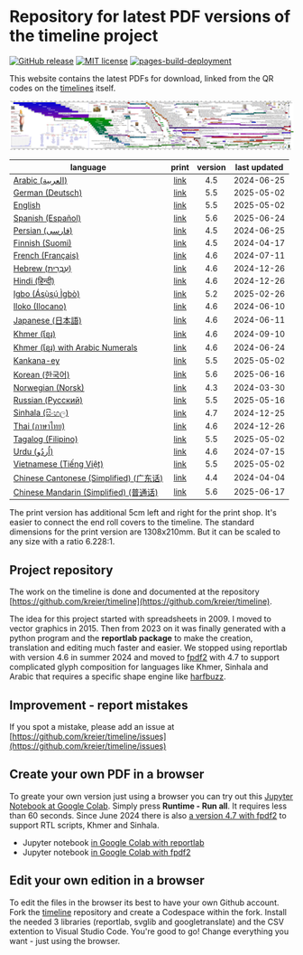 # Repository for latest PDF versions of the timeline project

[![GitHub release](https://img.shields.io/github/release/timeline24/timeline24.github.io.svg)](https://GitHub.com/timeline24/timeline24.github.io/releases/)
[![MIT license](https://img.shields.io/github/license/timeline24/timeline24.github.io)](https://kreier.mit-license.org/)
[![pages-build-deployment](https://github.com/timeline24/timeline24.github.io/actions/workflows/pages/pages-build-deployment/badge.svg)](https://github.com/timeline24/timeline24.github.io/actions/workflows/pages/pages-build-deployment)

This website contains the latest PDFs for download, linked from the QR codes on the [timelines](https://github.com/kreier/timeline) itself.

![timeline 5.2](https://raw.githubusercontent.com/kreier/timeline/refs/heads/main/docs/timeline20250221_5.2.png)

| language                                                                |                   print                                     | version | last updated |
|-------------------------------------------------------------------------|:-----------------------------------------------------------:|:-------:|:------------:|
| [Arabic (العربية)](https://timeline24.github.io/timeline_ar.pdf)           | [link](https://timeline24.github.io/timeline_ar_print.pdf)  |   4.5   |  2024-06-25  |
| [German (Deutsch)](https://timeline24.github.io/timeline_de.pdf)        | [link](https://timeline24.github.io/timeline_de_print.pdf)  |   5.5   |  2025-05-02  |
| [English](https://timeline24.github.io/timeline_en.pdf)                 | [link](https://timeline24.github.io/timeline_en_print.pdf)  |   5.5   |  2025-05-02  |
| [Spanish (Español)](https://timeline24.github.io/timeline_es.pdf)       | [link](https://timeline24.github.io/timeline_es_print.pdf)  |   5.6   |  2025-06-24  |
| [Persian (فارسی)](https://timeline24.github.io/timeline_fa.pdf)          | [link](https://timeline24.github.io/timeline_fa_print.pdf)  |   4.5   |  2024-06-25  |
| [Finnish (Suomi)](https://timeline24.github.io/timeline_fi.pdf)         | [link](https://timeline24.github.io/timeline_fi_print.pdf)  |   4.5   |  2024-04-17  |
| [French (Français)](https://timeline24.github.io/timeline_fr.pdf)       | [link](https://timeline24.github.io/timeline_fr_print.pdf)  |   4.6   |  2024-07-11  |
| [Hebrew (עִבְרִית)](https://timeline24.github.io/timeline_he.pdf)          | [link](https://timeline24.github.io/timeline_he_print.pdf)  |  4.6    |  2024-12-26  |
| [Hindi (हिन्दी)](https://timeline24.github.io/timeline_hi.pdf)            |  [link](https://timeline24.github.io/timeline_hi_print.pdf)  |  4.6    |  2024-12-26  |
| [Igbo (Ásụ̀sụ́ Ìgbò)](https://timeline24.github.io/timeline_ig.pdf)       | [link](https://timeline24.github.io/timeline_ig_print.pdf)  |   5.2   |  2025-02-26  |
| [Iloko (Ilocano)](https://timeline24.github.io/timeline_ilo.pdf)        | [link](https://timeline24.github.io/timeline_ilo_print.pdf) |   4.6   |  2024-06-10  |
| [Japanese (日本語)](https://timeline24.github.io/timeline_ja.pdf)        | [link](https://timeline24.github.io/timeline_ja_print.pdf)  |   4.6   |  2024-06-11  |
| [Khmer (ខ្មែរ)](https://timeline24.github.io/timeline_km.pdf)             | [link](https://timeline24.github.io/timeline_km_print.pdf)  |   4.6   |  2024-09-10  |
| [Khmer (ខ្មែរ) with Arabic Numerals](https://timeline24.github.io/timeline_kman.pdf)  | [link](https://timeline24.github.io/timeline_kman_print.pdf) |   4.6   |  2024-06-24  |
| [Kankana-ey](https://timeline24.github.io/timeline_kne.pdf)             | [link](https://timeline24.github.io/timeline_kne_print.pdf) |   5.5   |  2025-05-02  |
| [Korean (한국어)](https://timeline24.github.io/timeline_ko.pdf)          | [link](https://timeline24.github.io/timeline_ko_print.pdf)  |   5.6   |  2025-06-16  |
| [Norwegian (Norsk)](https://timeline24.github.io/timeline_no.pdf)       | [link](https://timeline24.github.io/timeline_no_print.pdf)  |   4.3   |  2024-03-30  |
| [Russian (Русский)](https://timeline24.github.io/timeline_ru.pdf)       | [link](https://timeline24.github.io/timeline_ru_print.pdf)  |   5.5   |  2025-05-16  |
| [Sinhala (සිංහල)](https://timeline24.github.io/timeline_si.pdf)         | [link](https://timeline24.github.io/timeline_si_print.pdf)  |   4.7   |  2024-12-25  |
| [Thai (ภาษาไทย)](https://timeline24.github.io/timeline_th.pdf)          | [link](https://timeline24.github.io/timeline_th_print.pdf)  |   4.6   |  2024-12-26  |
| [Tagalog (Filipino)](https://timeline24.github.io/timeline_tl.pdf)      | [link](https://timeline24.github.io/timeline_tl_print.pdf)  |   5.5   |  2025-05-02  |
| [Urdu (اُردُو)](https://timeline24.github.io/timeline_ur.pdf)              | [link](https://timeline24.github.io/timeline_ur_print.pdf)  |   4.6   |  2024-07-15  |
| [Vietnamese (Tiếng Việt)](https://timeline24.github.io/timeline_vi.pdf) | [link](https://timeline24.github.io/timeline_vi_print.pdf)  |   5.5   |  2025-05-02  |
| [Chinese Cantonese (Simplified)  (广东话)](https://timeline24.github.io/timeline_yue.pdf) | [link](https://timeline24.github.io/timeline_yue_print.pdf)  | 4.4 | 2024-04-04 |
| [Chinese Mandarin (Simplified) (普通话)](https://timeline24.github.io/timeline_zh.pdf) | [link](https://timeline24.github.io/timeline_zh_print.pdf)      | 5.6 | 2025-06-17 |

The print version has additional 5cm left and right for the print shop. It's easier to connect the end roll covers to the timeline. The standard dimensions for the print version are 1308x210mm. But it can be scaled to any size with a ratio 6.228:1. 

## Project repository

The work on the timeline is done and documented at the repository [https://github.com/kreier/timeline](https://github.com/kreier/timeline).

The idea for this project started with spreadsheets in 2009. I moved to vector graphics in 2015. Then from 2023 on it was finally generated with a python program and the __reportlab package__ to make the creation, translation and editing much faster and easier. We stopped using reportlab with version 4.6 in summer 2024 and moved to [fpdf2](https://py-pdf.github.io/fpdf2/index.html) with 4.7 to support complicated glyph composition for languages like Khmer, Sinhala and Arabic that requires a specific shape engine like [harfbuzz](https://github.com/harfbuzz/harfbuzz).

## Improvement - report mistakes

If you spot a mistake, please add an issue at [https://github.com/kreier/timeline/issues](https://github.com/kreier/timeline/issues)

## Create your own PDF in a browser

To greate your own version just using a browser you can try out this [Jupyter Notebook at Google Colab](https://colab.research.google.com/drive/1G0z6jKIs_B_Md_y6Wen108Keo5WazalZ?usp=sharing). Simply press __Runtime - Run all__. It requires less than 60 seconds. Since June 2024 there is also [a version 4.7 with fpdf2](https://colab.research.google.com/drive/1WbLz2Gz775j0bSFPHdQihAkub3wltAof?usp=sharing) to support RTL scripts, Khmer and Sinhala.

- Jupyter notebook [in Google Colab with reportlab](https://colab.research.google.com/drive/1G0z6jKIs_B_Md_y6Wen108Keo5WazalZ?usp=sharing)
- Jupyter notebook [in Google Colab with fpdf2](https://colab.research.google.com/drive/1WbLz2Gz775j0bSFPHdQihAkub3wltAof?usp=sharing)

## Edit your own edition in a browser

To edit the files in the browser its best to have your own Github account. Fork the [timeline](https://github.com/kreier/timeline) repository and create a Codespace within the fork. Install the needed 3 libraries (reportlab, svglib and googletranslate) and the CSV extention to Visual Studio Code. You're good to go! Change everything you want - just using the browser.
